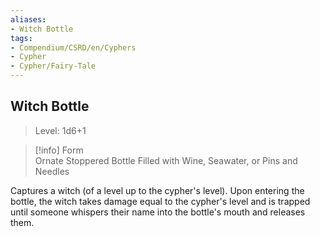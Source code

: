 ```yaml
---
aliases:
- Witch Bottle
tags:
- Compendium/CSRD/en/Cyphers
- Cypher
- Cypher/Fairy-Tale
---
```


  
## Witch Bottle  
>Level: 1d6+1  
  
>[!info] Form  
>Ornate Stoppered Bottle Filled with Wine, Seawater, or Pins and Needles
  
Captures a witch (of a level up to the cypher's level). Upon entering the bottle, the witch takes damage equal to the cypher's level and is trapped until someone whispers their name into the bottle's mouth and releases them.